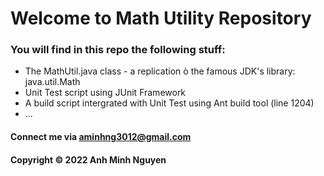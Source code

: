 # Welcome to Math Utility Repository 

### You will find in this repo the following stuff:

* The MathUtil.java class - a replication ò the famous JDK's library:
java.util.Math
* Unit Test script using JUnit Framework
* A build script intergrated with Unit Test using Ant build tool (line 1204)
* ...

#### Connect me via aminhng3012@gmail.com

#### Copyright &#169; 2022 Anh Minh Nguyen